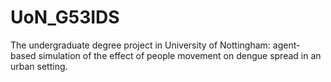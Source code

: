 # UoN_G53IDS
The undergraduate degree project in University of Nottingham: agent-based simulation of the effect of people movement on dengue spread in an urban setting.
